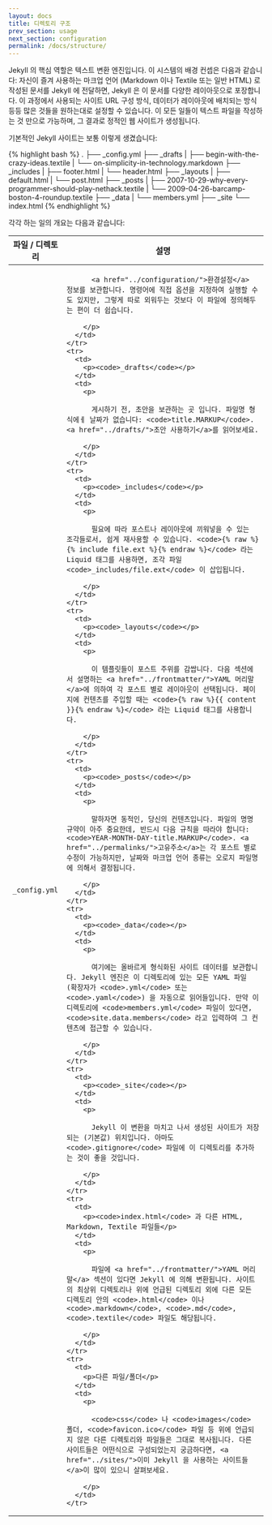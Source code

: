 ```yaml
---
layout: docs
title: 디렉토리 구조
prev_section: usage
next_section: configuration
permalink: /docs/structure/
---
```


Jekyll 의 핵심 역할은 텍스트 변환 엔진입니다. 이 시스템의 배경 컨셉은 다음과 같습니다: 자신이 즐겨 사용하는 마크업 언어 (Markdown 이나 Textile 또는 일반 HTML) 로 작성된 문서를 Jekyll 에 전달하면, Jekyll 은 이 문서를 다양한 레이아웃으로 포장합니다. 이 과정에서 사용되는 사이트 URL 구성 방식, 데이터가 레이아웃에 배치되는 방식 등등 많은 것들을 원하는대로 설정할 수 있습니다. 이 모든 일들이 텍스트 파일을 작성하는 것 만으로 가능하며, 그 결과로 정적인 웹 사이트가 생성됩니다.

기본적인 Jekyll 사이트는 보통 이렇게 생겼습니다:

{% highlight bash %}
.
├── _config.yml
├── _drafts
|   ├── begin-with-the-crazy-ideas.textile
|   └── on-simplicity-in-technology.markdown
├── _includes
|   ├── footer.html
|   └── header.html
├── _layouts
|   ├── default.html
|   └── post.html
├── _posts
|   ├── 2007-10-29-why-every-programmer-should-play-nethack.textile
|   └── 2009-04-26-barcamp-boston-4-roundup.textile
├── _data
|   └── members.yml
├── _site
└── index.html
{% endhighlight %}

각각 하는 일의 개요는 다음과 같습니다:

<div class="mobile-side-scroller">
<table>
  <thead>
    <tr>
      <th>파일 / 디렉토리</th>
      <th>설명</th>
    </tr>
  </thead>
  <tbody>
    <tr>
      <td>
        <p><code>_config.yml</code></p>
      </td>
      <td>
        <p>

          <a href="../configuration/">환경설정</a> 정보를 보관합니다. 명령어에 직접 옵션을 지정하여 실행할 수도 있지만, 그렇게 따로 외워두는 것보다 이 파일에 정의해두는 편이 더 쉽습니다.

        </p>
      </td>
    </tr>
    <tr>
      <td>
        <p><code>_drafts</code></p>
      </td>
      <td>
        <p>

          게시하기 전, 초안을 보관하는 곳 입니다. 파일명 형식에ㅔ 날짜가 없습니다: <code>title.MARKUP</code>. <a href="../drafts/">초안 사용하기</a>를 읽어보세요.

        </p>
      </td>
    </tr>
    <tr>
      <td>
        <p><code>_includes</code></p>
      </td>
      <td>
        <p>

          필요에 따라 포스트나 레이아웃에 끼워넣을 수 있는 조각들로서, 쉽게 재사용할 수 있습니다. <code>{% raw %}{% include file.ext %}{% endraw %}</code> 라는 Liquid 태그를 사용하면, 조각 파일 <code>_includes/file.ext</code> 이 삽입됩니다.

        </p>
      </td>
    </tr>
    <tr>
      <td>
        <p><code>_layouts</code></p>
      </td>
      <td>
        <p>

          이 템플릿들이 포스트 주위를 감쌉니다. 다음 섹션에서 설명하는 <a href="../frontmatter/">YAML 머리말</a>에 의하여 각 포스트 별로 레이아웃이 선택됩니다. 페이지에 컨텐츠를 주입할 때는 <code>{% raw %}{{ content }}{% endraw %}</code> 라는 Liquid 태그를 사용합니다.

        </p>
      </td>
    </tr>
    <tr>
      <td>
        <p><code>_posts</code></p>
      </td>
      <td>
        <p>

          말하자면 동적인, 당신의 컨텐츠입니다. 파일의 명명 규약이 아주 중요한데, 반드시 다음 규칙을 따라야 합니다: <code>YEAR-MONTH-DAY-title.MARKUP</code>. <a href="../permalinks/">고유주소</a>는 각 포스트 별로 수정이 가능하지만, 날짜와 마크업 언어 종류는 오로지 파일명에 의해서 결정됩니다.

        </p>
      </td>
    </tr>
    <tr>
      <td>
        <p><code>_data</code></p>
      </td>
      <td>
        <p>

          여기에는 올바르게 형식화된 사이트 데이터를 보관합니다. Jekyll 엔진은 이 디렉토리에 있는 모든 YAML 파일 (확장자가 <code>.yml</code> 또는 <code>.yaml</code>) 을 자동으로 읽어들입니다. 만약 이 디렉토리에 <code>members.yml</code> 파일이 있다면, <code>site.data.members</code> 라고 입력하여 그 컨텐츠에 접근할 수 있습니다.

        </p>
      </td>
    </tr>
    <tr>
      <td>
        <p><code>_site</code></p>
      </td>
      <td>
        <p>

          Jekyll 이 변환을 마치고 나서 생성된 사이트가 저장되는 (기본값) 위치입니다. 아마도 <code>.gitignore</code> 파일에 이 디렉토리를 추가하는 것이 좋을 것입니다.

        </p>
      </td>
    </tr>
    <tr>
      <td>
        <p><code>index.html</code> 과 다른 HTML, Markdown, Textile 파일들</p>
      </td>
      <td>
        <p>

          파일에 <a href="../frontmatter/">YAML 머리말</a> 섹션이 있다면 Jekyll 에 의해 변환됩니다. 사이트의 최상위 디렉토리나 위에 언급된 디렉토리 외에 다른 모든 디렉토리 안의 <code>.html</code> 이나 <code>.markdown</code>, <code>.md</code>, <code>.textile</code> 파일도 해당됩니다.

        </p>
      </td>
    </tr>
    <tr>
      <td>
        <p>다른 파일/폴더</p>
      </td>
      <td>
        <p>

          <code>css</code> 나 <code>images</code> 폴더, <code>favicon.ico</code> 파일 등 위에 언급되지 않은 다른 디렉토리와 파일들은 그대로 복사됩니다. 다른 사이트들은 어떤식으로 구성되었는지 궁금하다면, <a href="../sites/">이미 Jekyll 을 사용하는 사이트들</a>이 많이 있으니 살펴보세요.

        </p>
      </td>
    </tr>
  </tbody>
</table>
</div>
